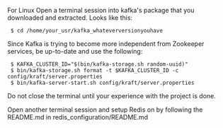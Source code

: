For Linux
Open a terminal session into kafka's package that you downloaded and extracted. Looks like this: 

     $ cd /home/your_usr/kafka_whateverversionyouhave

Since Kafka is trying to become more independent from Zookeeper services, be up-to-date and use the following:
     
     $ KAFKA_CLUSTER_ID="$(bin/kafka-storage.sh random-uuid)"
     $ bin/kafka-storage.sh format -t $KAFKA_CLUSTER_ID -c config/kraft/server.properties 
     $ bin/kafka-server-start.sh config/kraft/server.properties


Do not close the terminal until your experience with the project is done. 

Open another terminal session and setup Redis on by following the README.md in redis_configuration/README.md

